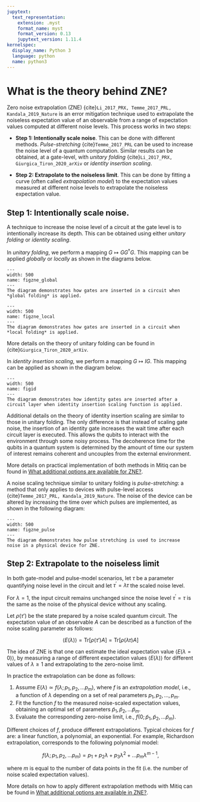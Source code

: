 ```yaml
---
jupytext:
  text_representation:
    extension: .myst
    format_name: myst
    format_version: 0.13
    jupytext_version: 1.11.4
kernelspec:
  display_name: Python 3
  language: python
  name: python3
---
```



# What is the theory behind ZNE?


Zero noise extrapolation (ZNE) {cite}`Li_2017_PRX, Temme_2017_PRL, Kandala_2019_Nature` is an error
mitigation technique used to extrapolate the noiseless expectation value of an
observable from a range of expectation values computed at different noise levels.
This process works in two steps:

- **Step 1: Intentionally scale noise**. This can be done with different methods.
*Pulse-stretching* {cite}`Temme_2017_PRL` can be used to increase the noise level
of a quantum computation. Similar results can be obtained, at a gate-level, with *unitary folding*
{cite}`Li_2017_PRX, Giurgica_Tiron_2020_arXiv` or *identity insertion scaling*.

- **Step 2: Extrapolate to the noiseless limit**. This can be done by
fitting a curve (often called *extrapolation model*) to the expectation values measured at different noise levels
to extrapolate the noiseless expectation value.

## Step 1: Intentionally scale noise.

A technique to increase the noise level of a circuit at the gate level is to intentionally increase its depth.
This can be obtained using either *unitary folding* or *identity scaling*. 

In *unitary folding*, we perform a mapping $G \mapsto G G^\dagger G$. 
This mapping can be applied *globally* or *locally* as shown in the diagrams below.

```{figure} ../img/zne_global_folding.png
---
width: 500
name: figzne_global
---
The diagram demonstrates how gates are inserted in a circuit when *global folding* is applied.
```

```{figure} ../img/zne_local_folding.png
---
width: 500
name: figzne_local
---
The diagram demonstrates how gates are inserted in a circuit when *local folding* is applied.
```
More details on the theory of unitary folding can be found in {cite}`Giurgica_Tiron_2020_arXiv`.

In *identity insertion scaling*, we perform a mapping $G \mapsto I G$. 
This mapping can be applied as shown in the diagram below.

```{figure} ../img/id_scaling_layers.png
---
width: 500
name: figid
---
The diagram demonstrates how identity gates are inserted after a circuit layer when identity insertion scaling function is applied.
```

Additional details on the theory of identity insertion scaling are similar to those in unitary folding. The only difference 
is that instead of scaling gate noise, the insertion of an identity gate increases the wait time after each circuit layer is executed. This allows the qubits to interact with the environment through some noisy process. The decoherence time for the qubits in a quantum system is determined by the amount of time our system of interest remains coherent and uncouples from the external environment. 

More details on practical implementation of both methods in Mitiq can be found in 
[What additional options are available for ZNE?](zne-3-options.md).


A noise scaling technique similar to unitary folding is *pulse-stretching*: a method that only applies to 
devices with pulse-level access {cite}`Temme_2017_PRL, Kandala_2019_Nature`.
The noise of the device can be altered by increasing the time over which pulses
are implemented, as shown in the following diagram:

```{figure} ../img/zne_pulse_stretching.png
---
width: 500
name: figzne_pulse
---
The diagram demonstrates how pulse stretching is used to increase noise in a physical device for ZNE.
```

## Step 2: Extrapolate to the noiseless limit

In both gate-model and pulse-model scenarios, let $\tau$ be a parameter quantifying
noise level in the circuit and let $\tau^\prime = \lambda \tau$ the scaled noise level.

For $\lambda = 1$, the input circuit remains unchanged
since the noise level $\tau^\prime = \tau$ is the same as the noise of the physical device without
any scaling.

Let $\rho(\tau')$ be the state prepared by a noise scaled quantum circuit. The expectation
value of an observable $A$ can be described as a function of the noise scaling parameter as follows:

$$
\langle E(\lambda) \rangle = \text{Tr}[\rho(\tau') A] = \text{Tr}[\rho(\lambda \tau) A]
$$

The idea of ZNE is that one can estimate the ideal expectation value $\langle E(\lambda=0) \rangle$, by measuring a range of different
expectation values $\langle E(\lambda) \rangle$ for different values of $\lambda \ge 1$ and extrapolating
to the zero-noise limit.

In practice the extrapolation can be done as follows:
  1) Assume $E(\lambda)\simeq f(\lambda; p_1, p_2, ... p_m)$, where $f$ is an *extrapolation model*, i.e., a function
  of $\lambda$ depending on a set of real parameters $p_1, p_2, \dots, p_m$.
  2) Fit the function $f$ to the measured noise-scaled expectation values, obtaining an optimal set of 
  parameters $\tilde p_1, \tilde p_2, \dots \tilde p_m$.
  3) Evaluate the corresponding zero-noise limit, i.e., $f(0; \tilde p_1, \tilde p_2, \dots \tilde p_m)$.

Different choices of $f$, produce different extrapolations. Typical choices for $f$ are: a linear function, a polynomial, an exponential.
For example, Richardson extrapolation, corresponds to the following polynomial model:


$$
f(\lambda; p_1, p_2, ... p_m) = p_1 + p_2 \lambda + p_3 \lambda^2 + \dots p_m \lambda^{m-1},
$$

where $m$ is equal to the number of data points in the fit (i.e. the number of noise scaled expectation values).
 
More details on how to apply different extrapolation methods with Mitiq can be found in [What additional options
are available in ZNE?](zne-3-options.md).
